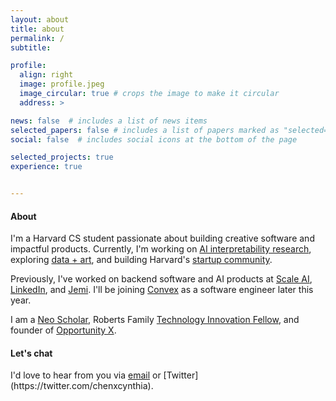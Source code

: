 ```yaml
---
layout: about
title: about
permalink: /
subtitle: 

profile:
  align: right
  image: profile.jpeg
  image_circular: true # crops the image to make it circular
  address: >

news: false  # includes a list of news items
selected_papers: false # includes a list of papers marked as "selected={true}"
social: false  # includes social icons at the bottom of the page

selected_projects: true
experience: true


---
```


<h4> About </h4>

I'm a Harvard CS student passionate about building creative software and impactful products. Currently, I'm working on [AI interpretability research](https://arxiv.org/pdf/2305.03210.pdf), exploring <a href='https://chenxcynthia.github.io/projects'>data + art</a>, and building Harvard's [startup community](https://harvardstartups.vercel.app/).

Previously, I've worked on backend software and AI products at [Scale AI](https://scale.com), [LinkedIn](https://linkedin.com), and [Jemi](https://jemi.so/). I'll be joining [Convex](https://www.convex.dev/) as a software engineer later this year.

<!-- I'm also working on AI interpretability research at Harvard's [Insight and Interaction Lab](https://insight.seas.harvard.edu). I'm specifically interested in visualizing transformer models (check out our recent [paper](https://arxiv.org/pdf/2305.03210.pdf) on transformer attention). -->

I am a [Neo Scholar](https://neo.com/), Roberts Family [Technology Innovation Fellow](https://www.hbs.edu/mba/roberts-family-fellows/Pages/default.aspx), and founder of [Opportunity X](https://opportunityx.org/).

<h4> Let's chat </h4>
I'd love to hear from you via <a href="mailto:cynthiachen@college.harvard.edu">email</a> or [Twitter](https://twitter.com/chenxcynthia).

<!-- I've also worked on AI interpretability research, specifically on visualizing transformer attention and  (check out our recent [paper](https://arxiv.org/pdf/2305.03210.pdf) on visualizing transformer attention). My [research](https://chenxcynthia.github.io/projects/attention/) is supervised by [Prof. Martin Wattenberg](https://www.bewitched.com/) at the [Insight and Interaction Lab](https://insight.seas.harvard.edu). -->

<!-- I also enjoy developing research methods to understand AI models and exploring the intersection of art and data. -->

<!-- What I've worked on:
- Developing software at [Scale AI](scale.com), [Hudson River Trading](https://www.hudsonrivertrading.com/), and [LinkedIn](linkedin.com). 
- Investigating the inner workings of transformer language models. My [research]() is supervised by [Prof. Martin Wattenberg](https://www.bewitched.com/) at the [Insight and Interaction Lab](https://insight.seas.harvard.edu). Check out our paper on [attention pattern visualization](!
- Creating [artistic data visualizations](https://chenxcynthia.github.io/projects/) by using data as an artistic medium.
- Founding [Opportunity X](https://opportunityx.org/), a student-led nonprofit that has created research programs at 27 under-resourced schools for 2000+ middle school students nationwide. 

At Harvard, I am a [Roberts Family Technology Innovation Fellow](https://www.hbs.edu/mba/roberts-family-fellows/Pages/default.aspx) and a Teaching Fellow for [CS 73](https://wattenberg.github.io/cs73/), a course on generative and data-driven artwork. I also enjoy playing volleyball on the women's club team and organizing events within the Harvard startup community.  -->
